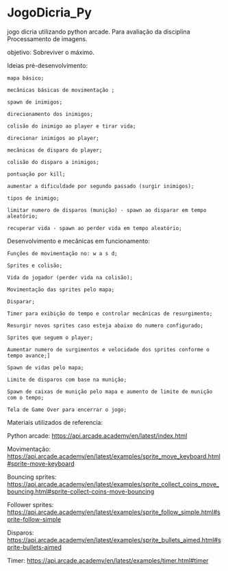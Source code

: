 # JogoDicria_Py
jogo dicria utilizando python arcade. Para avaliação da disciplina Processamento de imagens.

objetivo: Sobreviver o máximo.

Ideias pré-desenvolvimento:

    mapa básico;

    mecânicas básicas de movimentação ;

    spawn de inimigos;

    direcionamento dos inimigos;
    
    colisão do inimigo ao player e tirar vida;

    direcionar inimigos ao player;

    mecânicas de disparo do player;

    colisão do disparo a inimigos;

    pontuação por kill;

    aumentar a dificuldade por segundo passado (surgir inimigos);

    tipos de inimigo;
    
    limitar numero de disparos (munição) - spawn ao disparar em tempo aleatório;
    
    recuperar vida - spawn ao perder vida em tempo aleatório;


Desenvolvimento e mecânicas em funcionamento:

    Funções de movimentação no: w a s d;

    Sprites e colisão;

    Vida do jogador (perder vida na colisão);

    Movimentação das sprites pelo mapa;

    Disparar;
    
    Timer para exibição do tempo e controlar mecânicas de resurgimento;

    Resurgir novos sprites caso esteja abaixo do numero configurado;

    Sprites que seguem o player;

    Aumentar numero de surgimentos e velocidade dos sprites conforme o tempo avance;]

    Spawn de vidas pelo mapa;

    Limite de disparos com base na munição;

    Spawn de caixas de munição pelo mapa e aumento de limite de munição com o tempo;

    Tela de Game Over para encerrar o jogo;




Materiais  utilizados de referencia:

   Python arcade: https://api.arcade.academy/en/latest/index.html

   Movimentação: https://api.arcade.academy/en/latest/examples/sprite_move_keyboard.html#sprite-move-keyboard
    
   Bouncing sprites: https://api.arcade.academy/en/latest/examples/sprite_collect_coins_move_bouncing.html#sprite-collect-coins-move-bouncing

   Follower sprites: https://api.arcade.academy/en/latest/examples/sprite_follow_simple.html#sprite-follow-simple

   Disparos: https://api.arcade.academy/en/latest/examples/sprite_bullets_aimed.html#sprite-bullets-aimed

   Timer: https://api.arcade.academy/en/latest/examples/timer.html#timer
